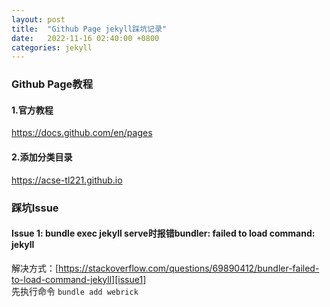 ```yaml
---
layout: post
title:  "Github Page jekyll踩坑记录"
date:   2022-11-16 02:40:00 +0800
categories: jekyll
---
```

### Github Page教程
#### 1.官方教程
https://docs.github.com/en/pages
#### 2.添加分类目录
https://acse-tl221.github.io

### 踩坑Issue
#### Issue 1: bundle exec jekyll serve时报错bundler: failed to load command: jekyll
解决方式：[https://stackoverflow.com/questions/69890412/bundler-failed-to-load-command-jekyll][issue1]
<br/>先执行命令
`bundle add webrick`

[issue1]: https://stackoverflow.com/questions/69890412/bundler-failed-to-load-command-jekyll